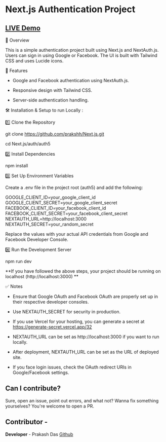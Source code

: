 # Next.js Authentication Project

## [LIVE Demo](https://socialxnext.vercel.app/)

🚀 Overview

This is a simple authentication project built using Next.js and NextAuth.js. Users can sign in using Google or Facebook. The UI is built with Tailwind CSS and uses Lucide icons.

📌 Features

* Google and Facebook authentication using NextAuth.js.

* Responsive design with Tailwind CSS.

* Server-side authentication handling.


🛠️ Installation & Setup to run Locally :

1️⃣ Clone the Repository

git clone https://github.com/prakshh/Next.js.git

cd Next.js/auth/auth5

2️⃣ Install Dependencies

npm install

3️⃣ Set Up Environment Variables

Create a .env file in the project root (auth5) and add the following:

GOOGLE_CLIENT_ID=your_google_client_id
GOOGLE_CLIENT_SECRET=your_google_client_secret
FACEBOOK_CLIENT_ID=your_facebook_client_id
FACEBOOK_CLIENT_SECRET=your_facebook_client_secret
NEXTAUTH_URL=http://localhost:3000
NEXTAUTH_SECRET=your_random_secret

Replace the values with your actual API credentials from Google and Facebook Developer Console.

4️⃣ Run the Development Server

npm run dev

**If you have followed the above steps, your project should be running on localhost (http://localhost:3000) **


✅ Notes

* Ensure that Google OAuth and Facebook OAuth are properly set up in their respective developer consoles.

* Use NEXTAUTH_SECRET for security in production.
* If you use Vercel for your hosting, you can generate a secret at https://generate-secret.vercel.app/32

* NEXTAUTH_URL can be set as http://localhost:3000 if you want to run locally.
* After deployment, NEXTAUTH_URL can be set as the URL of deployed site.

* If you face login issues, check the OAuth redirect URIs in Google/Facebook settings.

## Can I contribute?

Sure, open an issue, point out errors, and what not? Wanna fix something yourselves? You're welcome to open a PR.

## Contributor -

**Developer** - Prakash Das [Github](https://github.com/prakshh) 